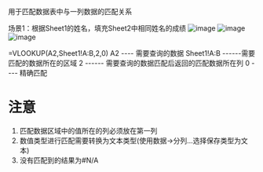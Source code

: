 用于匹配数据表中与一列数据的匹配关系

场景1：根据Sheet1的姓名，填充Sheet2中相同姓名的成绩
![image](https://github.com/wjn0918/Study/blob/master/EXECL/images/%E5%87%BD%E6%95%B0/VLOOKUP_Sheet1.png)
![image](https://github.com/wjn0918/Study/blob/master/EXECL/images/%E5%87%BD%E6%95%B0/VLOOKUP_Sheet2.png)
![image](https://github.com/wjn0918/Study/blob/master/EXECL/images/%E5%87%BD%E6%95%B0/VLOOKUP_R.png)


=VLOOKUP(A2,Sheet1!A:B,2,0)
A2 ---- 需要查询的数据
Sheet1!A:B  ------需要匹配的数据所在的区域
2  ------  需要查询的数据匹配后返回的匹配数据所在列
0  ----  精确匹配


# 注意
1. 匹配数据区域中的值所在的列必须放在第一列
2. 数值类型进行匹配需要转换为文本类型(使用数据->分列...选择保存类型为文本)
3. 没有匹配到的结果为#N/A
